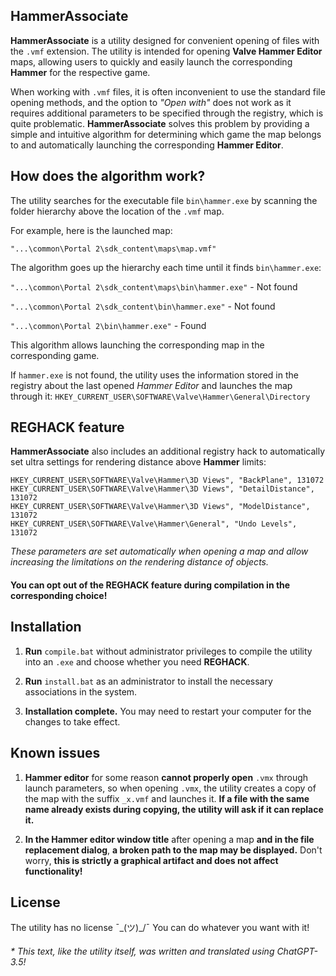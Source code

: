 ## HammerAssociate

**HammerAssociate** is a utility designed for convenient opening of files with the `.vmf` extension. The utility is intended for opening **Valve Hammer Editor** maps, allowing users to quickly and easily launch the corresponding **Hammer** for the respective game.

When working with `.vmf` files, it is often inconvenient to use the standard file opening methods, and the option to *"Open with"* does not work as it requires additional parameters to be specified through the registry, which is quite problematic. **HammerAssociate** solves this problem by providing a simple and intuitive algorithm for determining which game the map belongs to and automatically launching the corresponding **Hammer Editor**.

## How does the algorithm work?

The utility searches for the executable file `bin\hammer.exe` by scanning the folder hierarchy above the location of the `.vmf` map.

For example, here is the launched map:

`"...\common\Portal 2\sdk_content\maps\map.vmf"`

The algorithm goes up the hierarchy each time until it finds `bin\hammer.exe`:

`"...\common\Portal 2\sdk_content\maps\bin\hammer.exe"` - Not found

`"...\common\Portal 2\sdk_content\bin\hammer.exe"` - Not found

`"...\common\Portal 2\bin\hammer.exe"` - Found

This algorithm allows launching the corresponding map in the corresponding game.

If `hammer.exe` is not found, the utility uses the information stored in the registry about the last opened *Hammer Editor* and launches the map through it:
`HKEY_CURRENT_USER\SOFTWARE\Valve\Hammer\General\Directory`

## REGHACK feature

**HammerAssociate** also includes an additional registry hack to automatically set ultra settings for rendering distance above **Hammer** limits:

```
HKEY_CURRENT_USER\SOFTWARE\Valve\Hammer\3D Views", "BackPlane", 131072
HKEY_CURRENT_USER\SOFTWARE\Valve\Hammer\3D Views", "DetailDistance", 131072
HKEY_CURRENT_USER\SOFTWARE\Valve\Hammer\3D Views", "ModelDistance", 131072
HKEY_CURRENT_USER\SOFTWARE\Valve\Hammer\General", "Undo Levels", 131072
```

*These parameters are set automatically when opening a map and allow increasing the limitations on the rendering distance of objects.*

#### You can opt out of the REGHACK feature during compilation in the corresponding choice!

## Installation

1. **Run** `compile.bat` without administrator privileges to compile the utility into an `.exe` and choose whether you need **REGHACK**.

2. **Run** `install.bat` as an administrator to install the necessary associations in the system.

3. **Installation complete.** You may need to restart your computer for the changes to take effect.

## Known issues

1. **Hammer editor** for some reason **cannot properly open** `.vmx` through launch parameters, so when opening `.vmx`, the utility creates a copy of the map with the suffix `_x.vmf` and launches it. **If a file with the same name already exists during copying, the utility will ask if it can replace it.**

2. **In the Hammer editor window title** after opening a map **and in the file replacement dialog**, **a broken path to the map may be displayed.** Don't worry, **this is strictly a graphical artifact and does not affect functionality!**

## License

The utility has no license ¯\_(ツ)_/¯ You can do whatever you want with it!

###### * This text, like the utility itself, was written and translated using ChatGPT-3.5!

